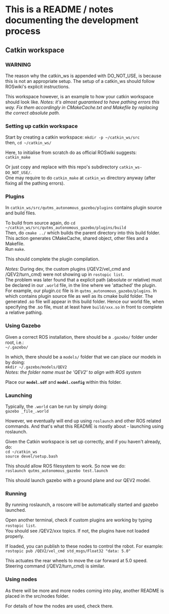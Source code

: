 # This is a README / notes documenting the development process

## Catkin workspace
### WARNING
The reason why the catkin_ws is appended with DO_NOT_USE, is because this is not an appropriate setup. 
The setup of a catkin_ws should follow ROSwiki's explicit instructions. 

This workspace however, is an example to how your catkin workspace should look like.
_Notes: it's almost guaranteed to have pathing errors this way. Fix them accordingly in CMakeCache.txt and Makefile by replacing the correct absolute path._ 

### Setting up catkin workspace
Start by creating a catkin workspace: ```mkdir -p ~/catkin_ws/src```    
then, ```cd ~/catkin_ws/```   

Here, to initialise from scratch do as official ROSwiki suggests:    
```catkin_make```    

Or just copy and replace with this repo's subdirectory `catkin_ws-DO_NOT_USE/`.    
One may require to do `catkin_make` at `catkin_ws` directory anyway (after fixing all the pathing errors).

### Plugins
In `catkin_ws/src/qutms_autonomous_gazebo/plugins` contains plugin source and build files.

To build from source again, do `cd ~/catkin_ws/src/qutms_autonomous_gazebo/plugins/build`    
Then, do `cmake ../` which builds the parent directory into this build folder.   
This action generates CMakeCache, shared object, other files and a Makefile.   
Run `make`.

This should complete the plugin compilation.

_Notes:_
During dev, the custom plugins (/QEV2/vel_cmd and /QEV2/turn_cmd) were not showing up in `rostopic list`.    
The problem was later found that a explicit path (absolute or relative) must be declared in our `.world` file, in the line where we 'attached' the plugin.   
For example, our plugin.cc file is in `qutms_autonomous_gazebo/plugins`.
In which contains plugin source file as well as its cmake build folder. 
The generated .so file will appear in this build folder. 
Hence our world file, when specifying the .so file, must at least have `build/xxx.so` in front to complete a relative pathing. 

### Using Gazebo
Given a correct ROS installation, there should be a `.gazebo/` folder under root, i.e.:   
```~/.gazebo/```

In which, there should be a `models/` folder that we can place our models in by doing:   
```mkdir ~/.gazebo/models/QEV2```   
_Notes: the folder name must be 'QEV2' to align with ROS system_

Place our __`model.sdf`__ and __`model.config`__ within this folder. 

### Launching
Typically, the `.world` can be run by simply doing:    
```gazebo _file_.world```

However, we eventually will end up using `roslaunch` and other ROS related commands. And that's what this README is mostly about - launching using roslaunch. 

Given the Catkin workspace is set up correctly, and if you haven't already, do:   
```cd ~/catkin_ws```   
```source devel/setup.bash```   

This should allow ROS filesystem to work. 
So now we do:  
```roslaunch qutms_autonomous_gazebo test.launch```

This should launch gazebo with a ground plane and our QEV2 model.

### Running
By running roslaunch, a roscore will be automatically started and gazebo launched.

Open another terminal, check if custom plugins are working by typing `rostopic list`.    
You should see /QEV2/xxx topics.
If not, the plugins have not loaded properly.

If loaded, you can publish to these nodes to control the robot.
For example:     
```rostopic pub /QEV2/vel_cmd std_msgs/Float32 "data: 5.0"```

This actuates the rear wheels to move the car forward at 5.0 speed. 
Steering command (/QEV2/turn_cmd) is similar. 

### Using nodes
As there will be more and more nodes coming into play, another README is placed in the src/nodes folder. 

For details of how the nodes are used, check there. 































